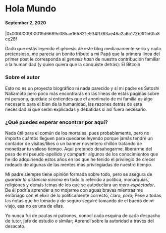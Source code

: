 # Hola Mundo
#### September 2, 2020

|0x000000000019d6689c085ae165831e934ff763ae46a2a6c172b3f1b60a8ce26f

Dado que estás leyendo el génesis de este blog medianamente serio y nada pretensioso, me parecía un bonito tributo a mi Papá que la primera línea del primer post le corresponda al _genesis hash_ de nuestra contribución familiar a la humanidad (y quien quiera que la conquiste detrás): El Bitcoin

### Sobre el autor

Esto no es un proyecto biográfico ni nada parecido y sí mi padre es Satoshi Nakamoto pero poco más encontrarás en las líneas de estás páginas sobre mi persona, quédate si entiendes que el anonimato de mi familia es algo necesario para el bien de la humanidad, las razones detrás de esta necesidad sí que serán explicadas y debatidas si así fuera necesario.

### ¿Qué puedes esperar encontrar por aquí?

Nada útil para el común de los mortales, pues probablemente, pero no importa cuántos lleguen para quedarse leyendo porque jamás tendré un contador de visitas/likes o un banner noventero chillón tratando de monetizar tu valioso tiempo. Aquí pretendo desahogarme, liberarme del peso de mi pseudo-apellido y compartir algunos de los conocimientos que he ido adquiriendo estos años en los que he tenido el privilegio de crecer rodeado de algunas de las mentes más privilegiadas de nuestro tiempo.

Mi padre siempre tiene opinión formada sobre todo, pero se asegura de _guardar la distancia mínima_ en todo lo referido a política, monarquías, religiones y demás temas de los que se autodeclara un _mero espectador_. De él podría aprender a no mojarme con aguas bravas mientras me embriago con el elixir de lo políticamente correcto, claro, *pero*; Pese a todas las notas que he tomado y de seguro seguiré tomando de el bueno de mi viejo, esa no es una de ellas.

Yo nunca fui de pautas ni patrones, conocí cada esquina de cada despacho de tutor, jefe de estudio o similar; Aprendí sobre la autoridad a través del desacato.
